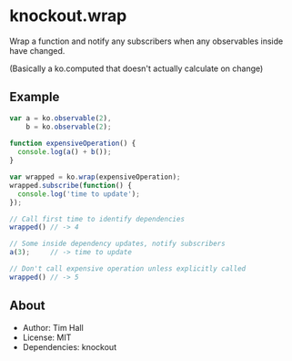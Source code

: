 # knockout.wrap

Wrap a function and notify any subscribers when any observables inside have changed.

(Basically a ko.computed that doesn't actually calculate on change)

## Example

```javascript
var a = ko.observable(2),
    b = ko.observable(2);
    
function expensiveOperation() {
  console.log(a() + b());
}

var wrapped = ko.wrap(expensiveOperation);
wrapped.subscribe(function() {
  console.log('time to update');
});

// Call first time to identify dependencies
wrapped() // -> 4

// Some inside dependency updates, notify subscribers
a(3);     // -> time to update

// Don't call expensive operation unless explicitly called
wrapped() // -> 5
```

## About

- Author: Tim Hall
- License: MIT
- Dependencies: knockout

